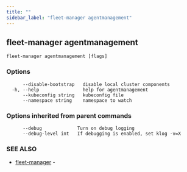 ```yaml
---
title: ""
sidebar_label: "fleet-manager agentmanagement"
---
```

## fleet-manager agentmanagement



```
fleet-manager agentmanagement [flags]
```

### Options

```
      --disable-bootstrap   disable local cluster components
  -h, --help                help for agentmanagement
      --kubeconfig string   kubeconfig file
      --namespace string    namespace to watch
```

### Options inherited from parent commands

```
      --debug             Turn on debug logging
      --debug-level int   If debugging is enabled, set klog -v=X
```

### SEE ALSO

* [fleet-manager](./fleet-manager)	 -

